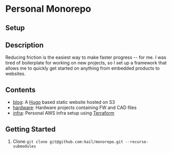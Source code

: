 # Personal Monorepo

## Setup
## Description
Reducing friction is the easiest way to make faster progress -- for me. I was tired of
boilerplate for working on new projects, so I set up a framework that allows me to
quickly get started on anything from embedded products to websites.

## Contents
 * [blog](blog/): A [Hugo](https://gohugo.io/) based static website hosted on S3
 * [hardware](hw/): Hardware projects containing FW and CAD files
 * [infra](infra/): Personal AWS infra setup using [Terraform](https://www.terraform.io/)

## Getting Started
1. Clone `git clone git@github.com:kail/monorepo.git --recurse-submodules`
